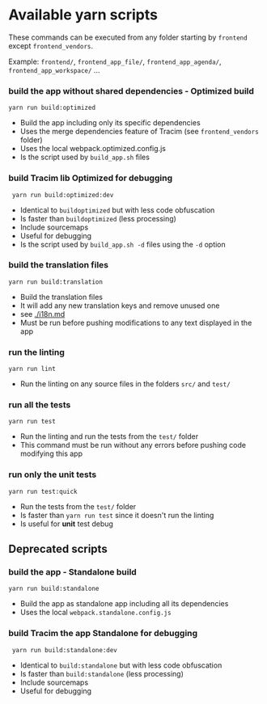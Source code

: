 Available yarn scripts
======================

These commands can be executed from any folder starting by `frontend` except `frontend_vendors`.

Example: `frontend/`, `frontend_app_file/`, `frontend_app_agenda/`, `frontend_app_workspace/` ...

### build the app without shared dependencies - Optimized build

    yarn run build:optimized

- Build the app including only its specific dependencies
- Uses the merge dependencies feature of Tracim (see `frontend_vendors` folder)
- Uses the local webpack.optimized.config.js
- Is the script used by `build_app.sh` files

### build Tracim lib Optimized for debugging

     yarn run build:optimized:dev

- Identical to `buildoptimized` but with less code obfuscation
- Is faster than `buildoptimized` (less processing)
- Include sourcemaps
- Useful for debugging
- Is the script used by `build_app.sh -d` files using the `-d` option

### build the translation files

    yarn run build:translation

- Build the translation files
- It will add any new translation keys and remove unused one
- see [./i18n.md](./i18n.md)
- Must be run before pushing modifications to any text displayed in the app

### run the linting

    yarn run lint

- Run the linting on any source files in the folders `src/` and `test/`

### run all the tests

    yarn run test

- Run the linting and run the tests from the `test/` folder
- This command must be run without any errors before pushing code modifying this app

### run only the unit tests

    yarn run test:quick

- Run the tests from the `test/` folder
- Is faster than `yarn run test` since it doesn't run the linting
- Is useful for **unit** test debug

## Deprecated scripts

### build the app - Standalone build

    yarn run build:standalone

- Build the app as standalone app including all its dependencies
- Uses the local `webpack.standalone.config.js`

### build Tracim the app Standalone for debugging

     yarn run build:standalone:dev

- Identical to `build:standalone` but with less code obfuscation
- Is faster than `build:standalone` (less processing)
- Include sourcemaps
- Useful for debugging
